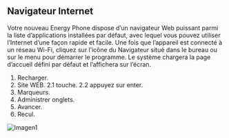 ## Navigateur Internet
Votre nouveau Energy Phone dispose d’un navigateur Web puissant parmi la liste d’applications installées par défaut, avec lequel vous pouvez utiliser l’Internet d’une façon rapide et facile. Une fois que l’appareil est connecté à un réseau Wi-Fi, cliquez sur l’icône du Navigateur situé dans le bureau ou sur le menu pour démarrer le programme.  Le système chargera la page d’accueil défini par défaut et l’affichera sur l’écran.

1.	Recharger.
2.	Site WEB. 2.1 touche. 2.2 appuyez sur enter.
3.	Marqueurs.
4.	Administrer onglets.
5.	Avancer.
6.	Recul.

![Imagen1](http://static.energysistem.com/images/manuals/39530/53708384daf5e.jpg)

